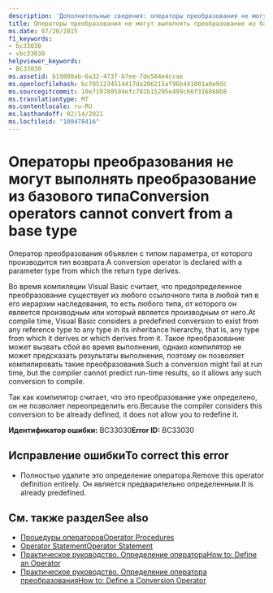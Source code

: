 ```yaml
---
description: 'Дополнительные сведения: операторы преобразования не могут быть преобразованы из базового типа'
title: Операторы преобразования не могут выполнять преобразование из базового типа
ms.date: 07/20/2015
f1_keywords:
- bc33030
- vbc33030
helpviewer_keywords:
- BC33030
ms.assetid: b19800ab-6a32-473f-b7ee-7de584e4ccae
ms.openlocfilehash: bc7051234514417da206215af96b441001a0e9dc
ms.sourcegitcommit: 10e719780594efc781b15295e499c66f316068b8
ms.translationtype: MT
ms.contentlocale: ru-RU
ms.lasthandoff: 02/14/2021
ms.locfileid: "100478416"
---
```

# <a name="conversion-operators-cannot-convert-from-a-base-type"></a><span data-ttu-id="e733d-103">Операторы преобразования не могут выполнять преобразование из базового типа</span><span class="sxs-lookup"><span data-stu-id="e733d-103">Conversion operators cannot convert from a base type</span></span>

<span data-ttu-id="e733d-104">Оператор преобразования объявлен с типом параметра, от которого производится тип возврата.</span><span class="sxs-lookup"><span data-stu-id="e733d-104">A conversion operator is declared with a parameter type from which the return type derives.</span></span>  
  
 <span data-ttu-id="e733d-105">Во время компиляции Visual Basic считает, что предопределенное преобразование существует из любого ссылочного типа в любой тип в его иерархии наследования, то есть любого типа, от которого он является производным или который является производным от него.</span><span class="sxs-lookup"><span data-stu-id="e733d-105">At compile time, Visual Basic considers a predefined conversion to exist from any reference type to any type in its inheritance hierarchy, that is, any type from which it derives or which derives from it.</span></span> <span data-ttu-id="e733d-106">Такое преобразование может вызвать сбой во время выполнения, однако компилятор не может предсказать результаты выполнения, поэтому он позволяет компилировать такие преобразования.</span><span class="sxs-lookup"><span data-stu-id="e733d-106">Such a conversion might fail at run time, but the compiler cannot predict run-time results, so it allows any such conversion to compile.</span></span>  
  
 <span data-ttu-id="e733d-107">Так как компилятор считает, что это преобразование уже определено, он не позволяет переопределить его.</span><span class="sxs-lookup"><span data-stu-id="e733d-107">Because the compiler considers this conversion to be already defined, it does not allow you to redefine it.</span></span>  
  
 <span data-ttu-id="e733d-108">**Идентификатор ошибки:** BC33030</span><span class="sxs-lookup"><span data-stu-id="e733d-108">**Error ID:** BC33030</span></span>  
  
## <a name="to-correct-this-error"></a><span data-ttu-id="e733d-109">Исправление ошибки</span><span class="sxs-lookup"><span data-stu-id="e733d-109">To correct this error</span></span>  
  
- <span data-ttu-id="e733d-110">Полностью удалите это определение оператора.</span><span class="sxs-lookup"><span data-stu-id="e733d-110">Remove this operator definition entirely.</span></span> <span data-ttu-id="e733d-111">Он является предварительно определенным.</span><span class="sxs-lookup"><span data-stu-id="e733d-111">It is already predefined.</span></span>  
  
## <a name="see-also"></a><span data-ttu-id="e733d-112">См. также раздел</span><span class="sxs-lookup"><span data-stu-id="e733d-112">See also</span></span>

- [<span data-ttu-id="e733d-113">Процедуры операторов</span><span class="sxs-lookup"><span data-stu-id="e733d-113">Operator Procedures</span></span>](../programming-guide/language-features/procedures/operator-procedures.md)
- [<span data-ttu-id="e733d-114">Operator Statement</span><span class="sxs-lookup"><span data-stu-id="e733d-114">Operator Statement</span></span>](../language-reference/statements/operator-statement.md)
- [<span data-ttu-id="e733d-115">Практическое руководство. Определение оператора</span><span class="sxs-lookup"><span data-stu-id="e733d-115">How to: Define an Operator</span></span>](../programming-guide/language-features/procedures/how-to-define-an-operator.md)
- [<span data-ttu-id="e733d-116">Практическое руководство. Определение оператора преобразования</span><span class="sxs-lookup"><span data-stu-id="e733d-116">How to: Define a Conversion Operator</span></span>](../programming-guide/language-features/procedures/how-to-define-a-conversion-operator.md)
